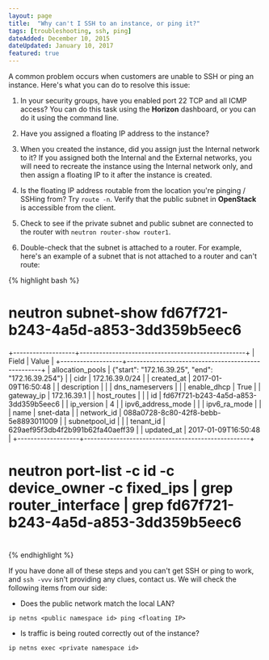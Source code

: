 ```yaml
---
layout: page
title:  "Why can't I SSH to an instance, or ping it?"
tags: [troubleshooting, ssh, ping]
dateAdded: December 10, 2015
dateUpdated: January 10, 2017
featured: true
---
```


A common problem occurs when customers are unable to SSH or ping an instance.  Here's what you can do to resolve this issue:

1. In your security groups, have you enabled port 22 TCP and all ICMP access?  You can do this task using the **Horizon** dashboard, or you can do it using the command line.

2. Have you assigned a floating IP address to the instance?

3. When you created the instance, did you assign just the Internal network to it?  If you assigned both the Internal and the External networks, you will need to recreate the instance using the Internal network only, and then assign a floating IP to it after the instance is created.

4. Is the floating IP address routable from the location you're pinging / SSHing from?  Try `route -n`.  Verify that the public subnet in **OpenStack** is accessible from the client.

5. Check to see if the private subnet and public subnet are connected to the router with `neutron router-show router1`.

6. Double-check that the subnet is attached to a router.  For example, here's an example of a subnet that is not attached to a router and can't route:

{% highlight bash %}
# neutron subnet-show fd67f721-b243-4a5d-a853-3dd359b5eec6
+-------------------+---------------------------------------------------+
| Field             | Value                                             |
+-------------------+---------------------------------------------------+
| allocation_pools  | {"start": "172.16.39.25", "end": "172.16.39.254"} |
| cidr              | 172.16.39.0/24                                    |
| created_at        | 2017-01-09T16:50:48                               |
| description       |                                                   |
| dns_nameservers   |                                                   |
| enable_dhcp       | True                                              |
| gateway_ip        | 172.16.39.1                                       |
| host_routes       |                                                   |
| id                | fd67f721-b243-4a5d-a853-3dd359b5eec6              |
| ip_version        | 4                                                 |
| ipv6_address_mode |                                                   |
| ipv6_ra_mode      |                                                   |
| name              | snet-data                                         |
| network_id        | 088a0728-8c80-42f8-bebb-5e8893011009              |
| subnetpool_id     |                                                   |
| tenant_id         | 629aef95f3db4f2b991b62fa40aeff39                  |
| updated_at        | 2017-01-09T16:50:48                               |
+-------------------+---------------------------------------------------+

# neutron port-list -c id -c device_owner -c fixed_ips | grep router_interface | grep fd67f721-b243-4a5d-a853-3dd359b5eec6
# <no results>
{% endhighlight %}

If you have done all of these steps and you can't get SSH or ping to work, and `ssh -vvv` isn't providing any clues, contact us.  We will check the following items from our side:

 * Does the public network match the local LAN?

```
ip netns <public namespace id> ping <floating IP>
```

 * Is traffic is being routed correctly out of the instance?

```
ip netns exec <private namespace id>
```
